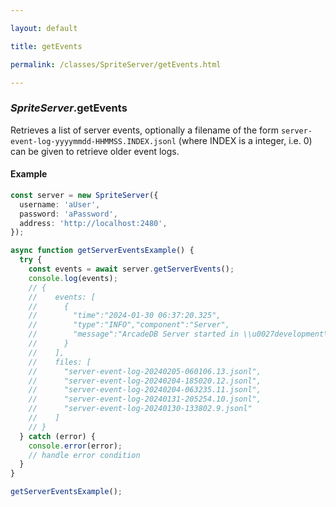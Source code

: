 ```yaml
---

layout: default

title: getEvents

permalink: /classes/SpriteServer/getEvents.html

---
```


### _SpriteServer_.getEvents

Retrieves a list of server events, optionally a filename of the form
`server-event-log-yyyymmdd-HHMMSS.INDEX.jsonl` (where INDEX is a integer, i.e. 0)
can be given to retrieve older event logs.

#### Example

```ts
const server = new SpriteServer({
  username: 'aUser',
  password: 'aPassword',
  address: 'http://localhost:2480',
});

async function getServerEventsExample() {
  try {
    const events = await server.getServerEvents();
    console.log(events);
    // {
    //    events: [
    //      {
    //        "time":"2024-01-30 06:37:20.325",
    //        "type":"INFO","component":"Server",
    //        "message":"ArcadeDB Server started in \\u0027development\\u0027 mode (CPUs\\u003d8 MAXRAM\\u003d3.84GB)"}]
    //      }
    //    ],
    //    files: [
    //      "server-event-log-20240205-060106.13.jsonl",
    //      "server-event-log-20240204-185020.12.jsonl",
    //      "server-event-log-20240204-063235.11.jsonl",
    //      "server-event-log-20240131-205254.10.jsonl",
    //      "server-event-log-20240130-133802.9.jsonl"
    //    ]
    // }
  } catch (error) {
    console.error(error);
    // handle error condition
  }
}

getServerEventsExample();
```

